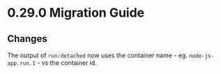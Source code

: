 # 0.29.0 Migration Guide

## Changes

The output of `run:detached` now uses the container name - eg. `node-js-app.run.1` - vs the container id.
